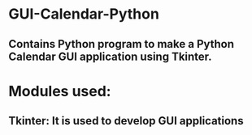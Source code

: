 # GUI-Calendar-Python
## Contains Python program to make a Python Calendar GUI application using Tkinter.
# Modules used:
##  Tkinter: It is used to develop GUI applications
